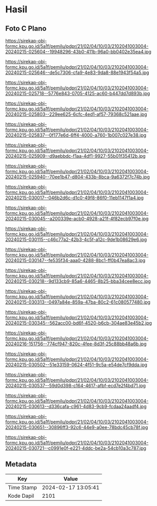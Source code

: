 # Hasil

## Foto C Plano

https://sirekap-obj-formc.kpu.go.id/5a1f/pemilu/pdpr/21/02/04/10/03/2102041003004-20240215-025604--19948296-43b0-411b-96a0-bb0402e35ea4.jpg

https://sirekap-obj-formc.kpu.go.id/5a1f/pemilu/pdpr/21/02/04/10/03/2102041003004-20240215-025646--de5c7306-cfa9-4e83-9da8-88e1943f54a5.jpg

https://sirekap-obj-formc.kpu.go.id/5a1f/pemilu/pdpr/21/02/04/10/03/2102041003004-20240215-025718--5776e843-0705-4125-ac60-b447dd7d893b.jpg

https://sirekap-obj-formc.kpu.go.id/5a1f/pemilu/pdpr/21/02/04/10/03/2102041003004-20240215-025803--229ee625-6cfc-4ed1-af57-79368c521aae.jpg

https://sirekap-obj-formc.kpu.go.id/5a1f/pemilu/pdpr/21/02/04/10/03/2102041003004-20240215-025837--0f177e6d-6ff4-4000-a760-1b007c027e38.jpg

https://sirekap-obj-formc.kpu.go.id/5a1f/pemilu/pdpr/21/02/04/10/03/2102041003004-20240215-025909--d9aebbdc-f1aa-4df1-9927-55b01f35412b.jpg

https://sirekap-obj-formc.kpu.go.id/5a1f/pemilu/pdpr/21/02/04/10/03/2102041003004-20240215-025940--70ee1b47-d804-433b-8bca-9a6372f7c74b.jpg

https://sirekap-obj-formc.kpu.go.id/5a1f/pemilu/pdpr/21/02/04/10/03/2102041003004-20240215-030017--046b2d6c-d1c0-49f8-86f0-11eb1147f1a4.jpg

https://sirekap-obj-formc.kpu.go.id/5a1f/pemilu/pdpr/21/02/04/10/03/2102041003004-20240215-030045--a200339e-acb0-4928-a21f-4f82ecb97f0e.jpg

https://sirekap-obj-formc.kpu.go.id/5a1f/pemilu/pdpr/21/02/04/10/03/2102041003004-20240215-030115--c46c77a2-42b3-4c5f-a12c-9de1b08629e6.jpg

https://sirekap-obj-formc.kpu.go.id/5a1f/pemilu/pdpr/21/02/04/10/03/2102041003004-20240215-030147--fe535f34-aaa0-4288-8bc1-ff0b47ea8ac3.jpg

https://sirekap-obj-formc.kpu.go.id/5a1f/pemilu/pdpr/21/02/04/10/03/2102041003004-20240215-030218--9d133cb9-85a6-4465-8b25-bba34cee8ecc.jpg

https://sirekap-obj-formc.kpu.go.id/5a1f/pemilu/pdpr/21/02/04/10/03/2102041003004-20240215-030313--0497a84e-859a-47ba-80c2-61c080577480.jpg

https://sirekap-obj-formc.kpu.go.id/5a1f/pemilu/pdpr/21/02/04/10/03/2102041003004-20240215-030345--562acc00-bd6f-4520-b6cb-304ae83e45b2.jpg

https://sirekap-obj-formc.kpu.go.id/5a1f/pemilu/pdpr/21/02/04/10/03/2102041003004-20240216-151756--774cf947-820c-4fee-8d3f-25c88bb48a6b.jpg

https://sirekap-obj-formc.kpu.go.id/5a1f/pemilu/pdpr/21/02/04/10/03/2102041003004-20240215-030502--51e33159-0624-4f51-9c5a-e54de7cf9dda.jpg

https://sirekap-obj-formc.kpu.go.id/5a1f/pemilu/pdpr/21/02/04/10/03/2102041003004-20240215-030537--59d0d398-c164-4617-afbf-ecd7e2f4bd71.jpg

https://sirekap-obj-formc.kpu.go.id/5a1f/pemilu/pdpr/21/02/04/10/03/2102041003004-20240215-030613--d336cafa-c961-4d83-9cb9-fcdaa24aadf4.jpg

https://sirekap-obj-formc.kpu.go.id/5a1f/pemilu/pdpr/21/02/04/10/03/2102041003004-20240215-030651--30896ff3-92c6-44e9-a0ee-78bdc45cb78f.jpg

https://sirekap-obj-formc.kpu.go.id/5a1f/pemilu/pdpr/21/02/04/10/03/2102041003004-20240215-030721--c0991e0f-e221-4ddc-be2a-54cb10a3c787.jpg


## Metadata

| Key        | Value               |
| ---------- | ------------------- |
| Time Stamp | 2024-02-17 13:05:41 |
| Kode Dapil | 2101                |




